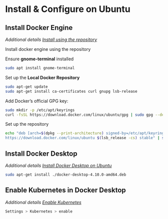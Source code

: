 
# Install & Configure on Ubuntu

## Install Docker Engine

_Additional details [Install using the repository](https://docs.docker.com/engine/install/ubuntu/#install-using-the-repository)_

Install docker engine using the repository

Ensure **gnome-terminal** installed

```bash
sudo apt install gnome-terminal
```   

Set up the **Local Docker Repository**

```bash
sudo apt-get update
sudo apt-get install ca-certificates curl gnupg lsb-release
```  

Add Docker’s official GPG key:

```bash
sudo mkdir -p /etc/apt/keyrings
curl -fsSL https://download.docker.com/linux/ubuntu/gpg | sudo gpg --dearmor -o /etc/apt/keyrings/docker.gpg
```

Set up the repository

```bash
echo "deb [arch=$(dpkg --print-architecture) signed-by=/etc/apt/keyrings/docker.gpg]
https://download.docker.com/linux/ubuntu $(lsb_release -cs) stable" | sudo tee /etc/apt/sources.list.d/docker.list > /dev/null
```

## Install Docker Desktop 

_Additional details [Install Docker Desktop on Ubuntu](https://docs.docker.com/desktop/install/ubuntu/)_	

```bash	
sudo apt-get install ./docker-desktop-4.10.0-amd64.deb
```

## Enable Kubernetes in Docker Desktop
_Additional details [Enable Kubernetes](https://docs.docker.com/desktop/kubernetes/#enable-kubernetes)_

```bash	
Settings > Kubernetes > enable
```
